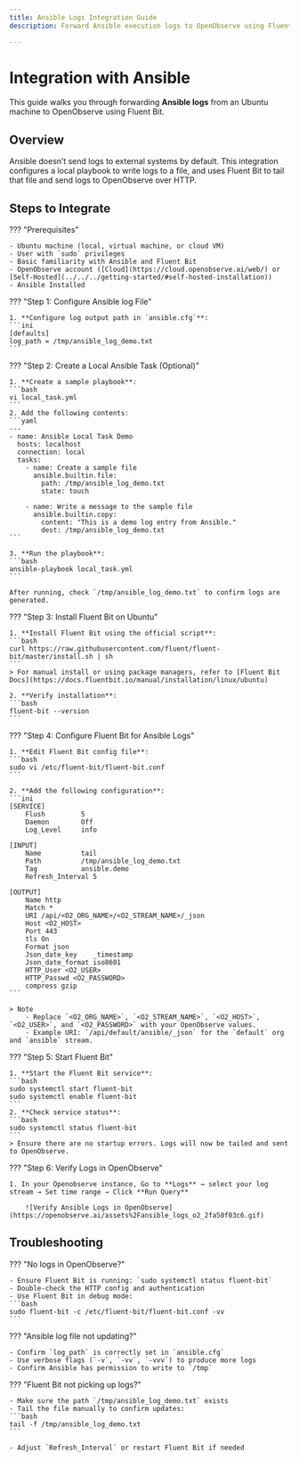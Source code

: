 ```yaml
---
title: Ansible Logs Integration Guide  
description: Forward Ansible execution logs to OpenObserve using Fluent Bit for real-time search and observability.

---
```


# Integration with Ansible

This guide walks you through forwarding **Ansible logs** from an Ubuntu machine to OpenObserve using Fluent Bit. 

## Overview

Ansible doesn’t send logs to external systems by default. This integration configures a local playbook to write logs to a file, and uses Fluent Bit to tail that file and send logs to OpenObserve over HTTP.

## Steps to Integrate

??? "Prerequisites"

    - Ubuntu machine (local, virtual machine, or cloud VM)
    - User with `sudo` privileges
    - Basic familiarity with Ansible and Fluent Bit
    - OpenObserve account ([Cloud](https://cloud.openobserve.ai/web/) or [Self-Hosted](../../../getting-started/#self-hosted-installation))
    - Ansible Installed

??? "Step 1: Configure Ansible log File"

    1. **Configure log output path in `ansible.cfg`**:
    ```ini
    [defaults]
    log_path = /tmp/ansible_log_demo.txt
    ```

??? "Step 2: Create a Local Ansible Task (Optional)"

    1. **Create a sample playbook**:
    ```bash
    vi local_task.yml
    ```
    2. Add the following contents:
    ```yaml
    ---
    - name: Ansible Local Task Demo
      hosts: localhost
      connection: local
      tasks:
        - name: Create a sample file
          ansible.builtin.file:
            path: /tmp/ansible_log_demo.txt
            state: touch

        - name: Write a message to the sample file
          ansible.builtin.copy:
            content: "This is a demo log entry from Ansible."
            dest: /tmp/ansible_log_demo.txt
    ```

    3. **Run the playbook**:
    ```bash
    ansible-playbook local_task.yml
    ```

    After running, check `/tmp/ansible_log_demo.txt` to confirm logs are generated.

??? "Step 3: Install Fluent Bit on Ubuntu"

    1. **Install Fluent Bit using the official script**:
    ```bash
    curl https://raw.githubusercontent.com/fluent/fluent-bit/master/install.sh | sh
    ```
    > For manual install or using package managers, refer to [Fluent Bit Docs](https://docs.fluentbit.io/manual/installation/linux/ubuntu)

    2. **Verify installation**:
    ```bash
    fluent-bit --version
    ```

??? "Step 4: Configure Fluent Bit for Ansible Logs"

    1. **Edit Fluent Bit config file**:
    ```bash
    sudo vi /etc/fluent-bit/fluent-bit.conf
    ```

    2. **Add the following configuration**:
    ```ini
    [SERVICE]
        Flush         5
        Daemon        Off
        Log_Level     info

    [INPUT]
        Name          tail
        Path          /tmp/ansible_log_demo.txt
        Tag           ansible.demo
        Refresh_Interval 5

    [OUTPUT]
        Name http
        Match *
        URI /api/<O2_ORG_NAME>/<O2_STREAM_NAME>/_json
        Host <O2_HOST>
        Port 443
        tls On
        Format json
        Json_date_key    _timestamp
        Json_date_format iso8601
        HTTP_User <O2_USER>
        HTTP_Passwd <O2_PASSWORD>
        compress gzip
    ```

    > Note
        - Replace `<O2_ORG_NAME>`, `<O2_STREAM_NAME>`, `<O2_HOST>`, `<O2_USER>`, and `<O2_PASSWORD>` with your OpenObserve values.
        - Example URI: `/api/default/ansible/_json` for the `default` org and `ansible` stream.

??? "Step 5: Start Fluent Bit"

    1. **Start the Fluent Bit service**:
    ```bash
    sudo systemctl start fluent-bit
    sudo systemctl enable fluent-bit
    ```
    2. **Check service status**:
    ```bash
    sudo systemctl status fluent-bit
    ```
    > Ensure there are no startup errors. Logs will now be tailed and sent to OpenObserve.

??? "Step 6: Verify Logs in OpenObserve"

    1. In your Openobserve instance, Go to **Logs** → select your log stream → Set time range → Click **Run Query**

        ![Verify Ansible Logs in OpenObserve](https://openobserve.ai/assets%2Fansible_logs_o2_2fa50f03c6.gif)
## Troubleshooting

??? "No logs in OpenObserve?"

    - Ensure Fluent Bit is running: `sudo systemctl status fluent-bit`
    - Double-check the HTTP config and authentication
    - Use Fluent Bit in debug mode:  
    ```bash
    sudo fluent-bit -c /etc/fluent-bit/fluent-bit.conf -vv
    ```

??? "Ansible log file not updating?"

    - Confirm `log_path` is correctly set in `ansible.cfg`
    - Use verbose flags (`-v`, `-vv`, `-vvv`) to produce more logs
    - Confirm Ansible has permission to write to `/tmp`

??? "Fluent Bit not picking up logs?"

    - Make sure the path `/tmp/ansible_log_demo.txt` exists
    - Tail the file manually to confirm updates:
    ```bash
    tail -f /tmp/ansible_log_demo.txt
    ```

    - Adjust `Refresh_Interval` or restart Fluent Bit if needed
